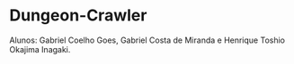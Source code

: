 # Dungeon-Crawler
Alunos: Gabriel Coelho Goes, Gabriel Costa de Miranda e Henrique Toshio Okajima Inagaki.

